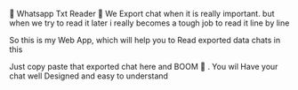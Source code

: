 
🚀 Whatsapp Txt Reader 📱
We Export chat when it is really important. but when we try to read it later i really becomes a tough job to read it line by line

So this is my Web App, which will help you to Read exported data chats in this

Just copy paste that exported chat here and BOOM 🚀 . You wil Have your chat well Designed and easy to understand